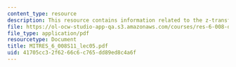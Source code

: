 ```yaml
---
content_type: resource
description: This resource contains information related to the z-transform.
file: https://ol-ocw-studio-app-qa.s3.amazonaws.com/courses/res-6-008-digital-signal-processing-spring-2011/41705cc32f6266c6c765dd89ed8c4a6f_MITRES_6_008S11_lec05.pdf
file_type: application/pdf
resourcetype: Document
title: MITRES_6_008S11_lec05.pdf
uid: 41705cc3-2f62-66c6-c765-dd89ed8c4a6f
---
```

